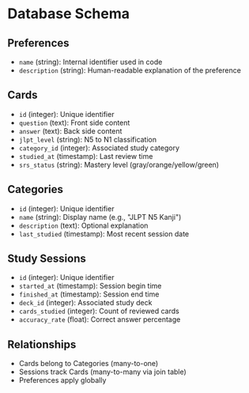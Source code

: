 # Database Schema

## Preferences
- `name` (string): Internal identifier used in code
- `description` (string): Human-readable explanation of the preference

## Cards
- `id` (integer): Unique identifier
- `question` (text): Front side content
- `answer` (text): Back side content
- `jlpt_level` (string): N5 to N1 classification
- `category_id` (integer): Associated study category
- `studied_at` (timestamp): Last review time
- `srs_status` (string): Mastery level (gray/orange/yellow/green)

## Categories
- `id` (integer): Unique identifier
- `name` (string): Display name (e.g., "JLPT N5 Kanji")
- `description` (text): Optional explanation
- `last_studied` (timestamp): Most recent session date

## Study Sessions
- `id` (integer): Unique identifier
- `started_at` (timestamp): Session begin time
- `finished_at` (timestamp): Session end time
- `deck_id` (integer): Associated study deck
- `cards_studied` (integer): Count of reviewed cards
- `accuracy_rate` (float): Correct answer percentage

## Relationships
- Cards belong to Categories (many-to-one)
- Sessions track Cards (many-to-many via join table)
- Preferences apply globally 